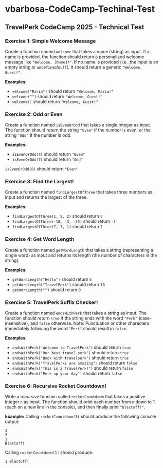 # vbarbosa-CodeCamp-Techinal-Test

## TravelPerk CodeCamp 2025 - Technical Test

### Exercise 1: Simple Welcome Message

Create a function named `welcome` that takes a name (string) as input.
If a name is provided, the function should return a personalized welcome message like `"Welcome, [Name]!"`.
If no name is provided (i.e., the input is an empty string or `undefined`/`null`), it should return a generic `"Welcome, Guest!"`.

**Examples:**

* `welcome("Maria")` should return `"Welcome, Maria!"`
* `welcome("")` should return `"Welcome, Guest!"`
* `welcome()` should return `"Welcome, Guest!"`

### Exercise 2: Odd or Even

Create a function named `isEvenOrOdd` that takes a single integer as input. The function should return the string `"Even"` if the number is even, or the string `"Odd"` if the number is odd.

**Examples:**

* `isEvenOrOdd(4)` should return `"Even"`
* `isEvenOrOdd(7)` should return `"Odd"`

`isEvenOrOdd(0)` should return `"Even"`
### Exercise 3: Find the Largest!

Create a function named `findLargestOfThree` that takes three numbers as input and returns the largest of the three.

**Examples:**

* `findLargestOfThree(1, 5, 2)` should return `5`
* `findLargestOfThree(-10, -3, -25)` should return `-3`
* `findLargestOfThree(7, 7, 1)` should return `7`

### Exercise 4: Get Word Length

Create a function named `getWordLength` that takes a string (representing a single word) as input and returns its length (the number of characters in the string).

**Examples:**

* `getWordLength("Hello")` should return `5`
* `getWordLength("TravelPerk")` should return `10`
* `getWordLength("")` should return `0`

### Exercise 5: TravelPerk Suffix Checker!

Create a function named `endsWithPerk` that takes a string as input. The function should return `true` if the string ends with the word `"Perk"` (case-insensitive), and `false` otherwise. Note: Punctuation or other characters immediately following the word `"Perk"` should result in `false`.

**Examples:**

* `endsWithPerk("Welcome to TravelPerk")` should return `true`
* `endsWithPerk("Our best travel perk")` should return `true`
* `endsWithPerk("Book with travelperk")` should return `true`
* `endsWithPerk("TravelPerks are amazing")` should return `false`
* `endsWithPerk("This is a TravelPerk!")` should return `false`
* `endsWithPerk("Perk up your day")` should return `false`

### Exercise 6: Recursive Rocket Countdown!

Write a *recursive* function called `rocketCountdown` that takes a positive integer `n` as input. The function should print each number from `n` down to 1 (each on a new line in the console), and then finally print `"Blastoff!"`.

**Example:** Calling `rocketCountdown(3)` should produce the following console output:

```
3
2
1
Blastoff!
```

Calling `rocketCountdown(1)` should produce:

``` 1 Blastoff! ```